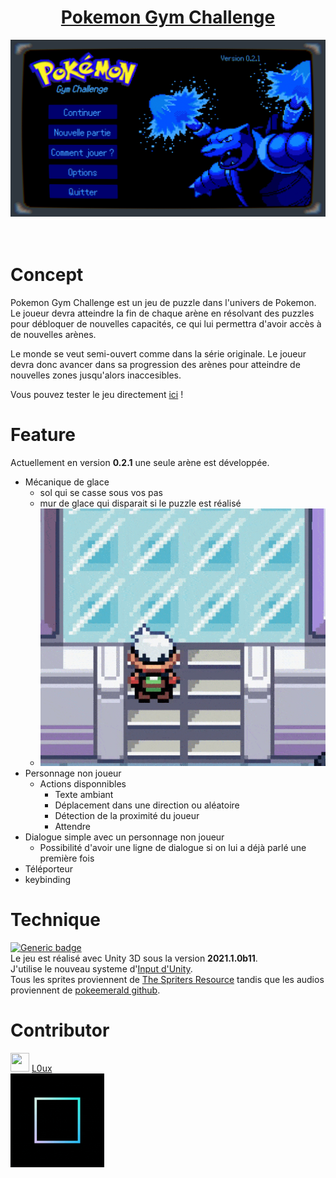 # <center><ins>Pokemon Gym Challenge</ins></center>
![alt](./MarkdownRessources/mainMenu.gif)
<br/><br/><br/>

# Concept

Pokemon Gym Challenge est un jeu de puzzle dans l'univers de Pokemon. Le joueur devra atteindre la fin de chaque arène en résolvant des puzzles pour débloquer de nouvelles capacités, ce qui lui permettra d'avoir accès à de nouvelles arènes. 

Le monde se veut semi-ouvert comme dans la série originale. Le joueur devra donc avancer dans sa progression des arènes pour atteindre de nouvelles zones jusqu'alors inaccesibles. 

Vous pouvez tester le jeu directement [ici](https://l0ux.itch.io/pokemon-gym-challenge) !

# Feature

Actuellement en version **0.2.1** une seule arène est développée.   
* Mécanique de glace
    * sol qui se casse sous vos pas
    * mur de glace qui disparait si le puzzle est réalisé
    * ![alt](./MarkdownRessources/ice.gif)
* Personnage non joueur 
    * Actions disponnibles   
        * Texte ambiant 
        * Déplacement dans une direction ou aléatoire
        * Détection de la proximité du joueur
        * Attendre
* Dialogue simple avec un personnage non joueur 
    * Possibilité d'avoir une ligne de dialogue si on lui a déjà parlé une première fois
* Téléporteur
* keybinding
  

# Technique 
[![Generic badge](https://img.shields.io/badge/Made%20With-Unity-ffffff.svg)](https://shields.io/)  
Le jeu est réalisé avec Unity 3D sous la version **2021.1.0b11**.  
J'utilise le nouveau systeme d'[Input d'Unity](https://docs.unity3d.com/Packages/com.unity.inputsystem@1.0/manual/QuickStartGuide.html).  
Tous les sprites proviennent de [The Spriters Resource](https://www.spriters-resource.com/) tandis que les audios proviennent de [pokeemerald github](https://github.com/pret/pokeemerald).


# Contributor 
<img src="https://avatars.githubusercontent.com/l0ux" width="30" height="30"/> [L0ux](https://github.com/L0ux)  
<img src="./MarkdownRessources/LOUX.gif" width="150" height="150"/>
